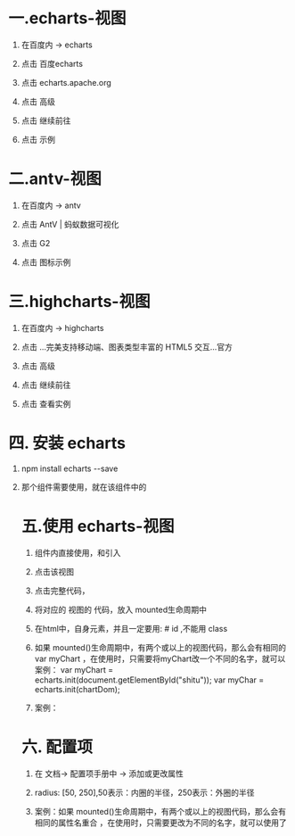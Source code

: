 
# 一.echarts-视图

1. 在百度内 -> echarts

2. 点击 百度echarts

3. 点击 echarts.apache.org

4. 点击 高级

5. 点击 继续前往

6. 点击 示例


# 二.antv-视图

1. 在百度内 -> antv

2. 点击 AntV | 蚂蚁数据可视化

3. 点击 G2

4. 点击 图标示例


# 三.highcharts-视图

1. 在百度内 -> highcharts

2. 点击 ...完美支持移动端、图表类型丰富的 HTML5 交互...官方

3. 点击 高级

4. 点击 继续前往

5. 点击 查看实例



# 四. 安装 echarts

1. npm install echarts --save

2. 那个组件需要使用，就在该组件中的 <script> 内 引入

3. import * as echarts from 'echarts';
案例：
<script>
import * as echarts from 'echarts';
export default {

};
</script>



# 五.使用 echarts-视图

1. 组件内直接使用，和引入
<script>
import * as echarts from 'echarts';
export default {

};
</script>

2. 点击该视图

3. 点击完整代码，

4. 将对应的 视图的 代码，放入 mounted生命周期中

5. 在html中，自身元素，并且一定要用: # id ,不能用 class
<div id="shitu"></div>

6. 如果 mounted()生命周期中，有两个或以上的视图代码，那么会有相同的var myChart ，在使用时，只需要将myChart改一个不同的名字，就可以
案例：
var myChart = echarts.init(document.getElementById("shitu"));
var myChar = echarts.init(chartDom);

7. 案例：
<template>
  <div class="box1">
    <div id="box2"></div>
    <div id="box3"></div>
  </div>
</template>

<script>
import * as echarts from "echarts";
export default {
  mounted() {
    var myChart = echarts.init(document.getElementById("box2"));
    // 绘制图表
    myChart.setOption({
      title: {
        text: "ECharts 入门示例",
      },
      tooltip: {},
      xAxis: {
        data: ["衬衫", "羊毛衫", "雪纺衫", "裤子", "高跟鞋", "袜子"],
      },
      yAxis: {},
      series: [
        {
          name: "销量",//一系列数据的名字
          type: "bar",//数据展示的类型：柱状。则线、饼状
          data: [5, 20, 36, 10, 10, 20],//要展示的数据
        },
      ],
    });

    var chartDom = document.getElementById("box3");
    var myChar = echarts.init(chartDom);
    var option;

    option = {
      title: [
        {
          text: "Tangential Polar Bar Label Position (middle)",
        },
      ],
      polar: {
        radius: [30, "80%"],
      },
      angleAxis: {
        max: 4,
        startAngle: 75,
      },
      radiusAxis: {
        type: "category",
        data: ["a", "b", "c", "d"],
      },
      tooltip: {},
      series: {
        type: "bar",
        data: [2, 1.2, 2.4, 3.6],
        coordinateSystem: "polar",
        label: {
          show: true,
          position: "middle",
          formatter: "{b}: {c}",
        },
      },
    };

    option && myChar.setOption(option);
  },
};
</script>

<style lang="less" scoped>
.box1 {
  width: 100%;
  height: 100%;
  #box2 {
    width: 500px;
    height: 500px;
  }
  #box3 {
    width: 500px;
    height: 500px;
  }
}
</style>



#  六. 配置项

1. 在 文档-> 配置项手册中 -> 添加或更改属性

2.  radius: [50, 250],50表示：内圈的半径，250表示：外圈的半径

3. 案例：如果 mounted()生命周期中，有两个或以上的视图代码，那么会有相同的属性名重合 ，在使用时，只需要更改为不同的名字，就可以使用了
<template>
  <div class="box1">
    <div id="box2"></div>
    <div id="box3"></div>
    <div id="box4"></div>
  </div>
</template>

<script>
import * as echarts from "echarts";
export default {
  mounted() {
    var myChart = echarts.init(document.getElementById("box2"));
    // 绘制图表
    myChart.setOption({
      title: {
        text: "柱形图",
      },
      tooltip: {},
      xAxis: {
        data: ["衬衫", "羊毛衫", "雪纺衫", "裤子", "高跟鞋", "袜子"],
      },
      yAxis: {},
      series: [
        {
          name: "销量",
          type: "bar",
          data: [5, 20, 36, 10, 10, 20],
        },
      ],
    });

    var chartDom = document.getElementById("box3");
    var myChar = echarts.init(chartDom);
    var option;

    option = {
      title: [
        {
          text: "饼形图",
        },
      ],
      polar: {
        radius: [30, "80%"],
      },
      angleAxis: {
        max: 4,
        startAngle: 75,
      },
      radiusAxis: {
        type: "category",
        data: ["a", "b", "c", "d"],
      },
      tooltip: {},
      series: {
        type: "bar",
        data: [2, 1.2, 2.4, 3.6],
        coordinateSystem: "polar",
        label: {
          show: true,
          position: "middle",
          formatter: "{b}: {c}",
        },
      },
    };

    option && myChar.setOption(option);

    var chartDo = document.getElementById("box4");
    var myCha = echarts.init(chartDo);
    var optio;

    optio = {
      title: {
        text: "周访问数",
      },
      legend: {
        top: "bottom",
      },
    //   toolbox: {   右上角的按钮，干掉
    //     show: true,
    //     feature: {
    //       mark: { show: true },
    //       dataView: { show: true, readOnly: false },
    //       restore: { show: true },
    //       saveAsImage: { show: true },
    //     },
    //   },
      series: [
        {
          name: "Nightingale Chart",
          type: "pie",
          radius: [50, 250],
          center: ["50%", "50%"],
          roseType: "area",
          itemStyle: {
            borderRadius: 7,
          },
          data: [
            { value: 40, name: "星期 一" },
            { value: 38, name: "星期 二" },
            { value: 32, name: "星期 三" },
            { value: 30, name: "星期 四" },
            { value: 28, name: "星期 五" },
            { value: 26, name: "星期 六" },
            { value: 22, name: "星期 日" },
          ],
        },
      ],
    };

    optio && myCha.setOption(optio);
  },
};
</script>

<style lang="less" scoped>
.box1 {
  width: 100%;
  height: 100%;
  display: flex;
  #box2 {
    width: 500px;
    height: 500px;
  }
  #box3 {
    width: 500px;
    height: 500px;
  }
  #box4 {
    width: 700px;
    height: 600px;
  }
}
</style>